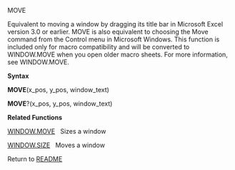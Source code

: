 MOVE

Equivalent to moving a window by dragging its title bar in Microsoft
Excel version 3.0 or earlier. MOVE is also equivalent to choosing the
Move command from the Control menu in Microsoft Windows. This function
is included only for macro compatibility and will be converted to
WINDOW.MOVE when you open older macro sheets. For more information, see
WINDOW.MOVE.

**Syntax**

**MOVE**(x\_pos, y\_pos, window\_text)

**MOVE**?(x\_pos, y\_pos, window\_text)

**Related Functions**

[WINDOW.MOVE](WINDOW.MOVE.md)   Sizes a window

[WINDOW.SIZE](WINDOW.SIZE.md)   Moves a window



Return to [README](README.md)

